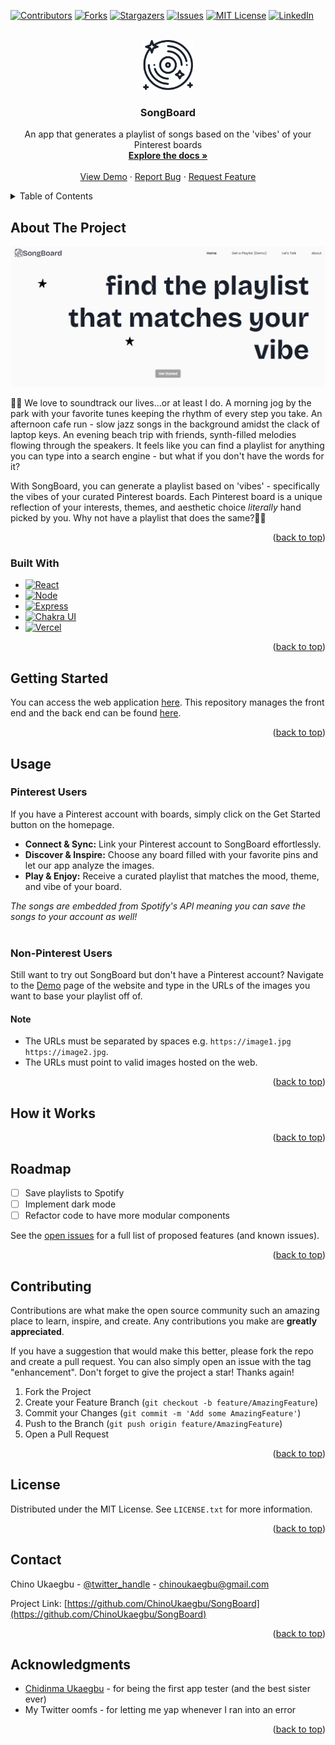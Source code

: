 <a id="readme-top"></a>


<!-- PROJECT SHIELDS -->
[![Contributors][contributors-shield]][contributors-url]
[![Forks][forks-shield]][forks-url]
[![Stargazers][stars-shield]][stars-url]
[![Issues][issues-shield]][issues-url]
[![MIT License][license-shield]][license-url]
[![LinkedIn][linkedin-shield]][linkedin-url]



<!-- PROJECT LOGO -->
<br />
<div align="center">
  <a href="https://github.com/ChinoUkaegbu/SongBoard">
    <img src="src/assets/logo-vinyl.svg" alt="Logo" width="80" height="80">
  </a>

<h3 align="center">SongBoard</h3>

  <p align="center">
    An app that generates a playlist of songs based on the 'vibes' of your Pinterest boards
    <br />
    <a href="https://github.com/ChinoUkaegbu/SongBoard"><strong>Explore the docs »</strong></a>
    <br />
    <br />
    <a href="https://songboard-front-end.vercel.app">View Demo</a>
    ·
    <a href="https://github.com/ChinoUkaegbu/SongBoard/issues/new?labels=bug&template=bug-report---.md">Report Bug</a>
    ·
    <a href="https://github.com/ChinoUkaegbu/SongBoard/issues/new?labels=enhancement&template=feature-request---.md">Request Feature</a>
  </p>
</div>



<!-- TABLE OF CONTENTS -->
<details>
  <summary>Table of Contents</summary>
  <ol>
    <li>
      <a href="#about-the-project">About The Project</a>
      <ul>
        <li><a href="#built-with">Built With</a></li>
      </ul>
    </li>
    <li><a href="#getting-started">Getting Started</a></li>
    <li><a href="#usage">Usage</a></li>
      <ul>
        <li><a href="#pinterest-users">Pinterest Users</a></li>
        <li><a href="#non-pinterest-users">Non-Pinterest Users</a></li>
      </ul>
    <li><a href="#how-it-works">How it Works</a></li>
    <li><a href="#roadmap">Roadmap</a></li>
    <li><a href="#contributing">Contributing</a></li>
    <li><a href="#license">License</a></li>
    <li><a href="#contact">Contact</a></li>
    <li><a href="#acknowledgments">Acknowledgments</a></li>
  </ol>
</details>



<!-- ABOUT THE PROJECT -->
## About The Project

[![SongBoard Screen Shot][product-screenshot]](https://songboard-front-end.vercel.app)

🎵✨ We love to soundtrack our lives...or at least I do. A morning jog by the park with your favorite tunes keeping the rhythm of every step you take. An afternoon cafe run - slow jazz songs in the background amidst the clack of laptop keys. An evening beach trip with friends, synth-filled melodies flowing through the speakers. It feels like you can find a playlist for anything you can type into a search engine - but what if you don't have the words for it?

With SongBoard, you can generate a playlist based on 'vibes' - specifically the vibes of your curated Pinterest boards. Each Pinterest board is a unique reflection of your interests, themes, and aesthetic choice _literally_ hand picked by you. Why not have a playlist that does the same?🎵✨ 

<p align="right">(<a href="#readme-top">back to top</a>)</p>



### Built With

* [![React][React.js]][React-url]
* [![Node][Node.js]][Node-url]
* [![Express][Express.js]][Express-url]
* [![Chakra UI][Chakra.com]][Chakra-url]
* [![Vercel][Vercel.com]][Vercel-url]


<p align="right">(<a href="#readme-top">back to top</a>)</p>


<!-- GETTING STARTED -->
## Getting Started

You can access the web application <a href="https://songboard-front-end.vercel.app/">here</a>. This repository manages the front end and the back end can be found <a href="https://github.com/ChinoUkaegbu/songboard-back-end">here</a>.

<p align="right">(<a href="#readme-top">back to top</a>)</p>

<!-- USAGE EXAMPLES -->
## Usage
### Pinterest Users
If you have a Pinterest account with boards, simply click on the Get Started button on the homepage. 
* **Connect & Sync:** Link your Pinterest account to SongBoard effortlessly.
* **Discover & Inspire:** Choose any board filled with your favorite pins and let our app analyze the images.
* **Play & Enjoy:** Receive a curated playlist that matches the mood, theme, and vibe of your board.
  
_The songs are embedded from Spotify's API meaning you can save the songs to your account as well!_  
<br />

### Non-Pinterest Users
Still want to try out SongBoard but don't have a Pinterest account? Navigate to the <a href="https://songboard-front-end.vercel.app/demo">Demo</a> page of the website and type in the URLs of the images you want to base your playlist off of.
#### Note
* The URLs must be separated by spaces e.g. `https://image1.jpg https://image2.jpg`.
* The URLs must point to valid images hosted on the web.


<p align="right">(<a href="#readme-top">back to top</a>)</p>

<!-- TECHNICAL-ISH EXPLANATION -->
## How it Works


<p align="right">(<a href="#readme-top">back to top</a>)</p>

<!-- ROADMAP -->
## Roadmap

- [ ] Save playlists to Spotify
- [ ] Implement dark mode
- [ ] Refactor code to have more modular components

See the [open issues](https://github.com/ChinoUkaegbu/SongBoard/issues) for a full list of proposed features (and known issues).

<p align="right">(<a href="#readme-top">back to top</a>)</p>



<!-- CONTRIBUTING -->
## Contributing

Contributions are what make the open source community such an amazing place to learn, inspire, and create. Any contributions you make are **greatly appreciated**.

If you have a suggestion that would make this better, please fork the repo and create a pull request. You can also simply open an issue with the tag "enhancement".
Don't forget to give the project a star! Thanks again!

1. Fork the Project
2. Create your Feature Branch (`git checkout -b feature/AmazingFeature`)
3. Commit your Changes (`git commit -m 'Add some AmazingFeature'`)
4. Push to the Branch (`git push origin feature/AmazingFeature`)
5. Open a Pull Request

<p align="right">(<a href="#readme-top">back to top</a>)</p>



<!-- LICENSE -->
## License

Distributed under the MIT License. See `LICENSE.txt` for more information.

<p align="right">(<a href="#readme-top">back to top</a>)</p>



<!-- CONTACT -->
## Contact

Chino Ukaegbu - [@twitter_handle](https://twitter.com/twitter_handle) - chinoukaegbu@gmail.com

Project Link: [https://github.com/ChinoUkaegbu/SongBoard](https://github.com/ChinoUkaegbu/SongBoard)

<p align="right">(<a href="#readme-top">back to top</a>)</p>



<!-- ACKNOWLEDGMENTS -->
## Acknowledgments

* [Chidinma Ukaegbu](https://www.behance.net/chidinma-designer) - for being the first app tester (and the best sister ever)
* My Twitter oomfs - for letting me yap whenever I ran into an error

<p align="right">(<a href="#readme-top">back to top</a>)</p>



<!-- MARKDOWN LINKS & IMAGES -->
<!-- https://www.markdownguide.org/basic-syntax/#reference-style-links -->
[contributors-shield]: https://img.shields.io/github/contributors/ChinoUkaegbu/SongBoard.svg?style=for-the-badge
[contributors-url]: https://github.com/ChinoUkaegbu/SongBoard/graphs/contributors
[forks-shield]: https://img.shields.io/github/forks/ChinoUkaegbu/SongBoard.svg?style=for-the-badge
[forks-url]: https://github.com/ChinoUkaegbu/SongBoard/network/members
[stars-shield]: https://img.shields.io/github/stars/ChinoUkaegbu/SongBoard.svg?style=for-the-badge
[stars-url]: https://github.com/ChinoUkaegbu/SongBoard/stargazers
[issues-shield]: https://img.shields.io/github/issues/ChinoUkaegbu/SongBoard.svg?style=for-the-badge
[issues-url]: https://github.com/ChinoUkaegbu/SongBoard/issues
[license-shield]: https://img.shields.io/github/license/ChinoUkaegbu/SongBoard.svg?style=for-the-badge
[license-url]: https://github.com/ChinoUkaegbu/SongBoard/blob/master/LICENSE.txt
[linkedin-shield]: https://img.shields.io/badge/-LinkedIn-black.svg?style=for-the-badge&logo=linkedin&colorB=555
[linkedin-url]: https://www.linkedin.com/in/chinonyerem-ukaegbu
[product-screenshot]: assets_readme/home_page_1.png
[React.js]: https://img.shields.io/badge/React-20232A?style=for-the-badge&logo=react&logoColor=61DAFB
[React-url]: https://reactjs.org/
[Node.js]: https://img.shields.io/badge/Node%20js-339933?style=for-the-badge&logo=nodedotjs&logoColor=white
[Node-url]: https://nodejs.org/en
[Express.js]: https://img.shields.io/badge/Express%20js-000000?style=for-the-badge&logo=express&logoColor=white
[Express-url]: https://expressjs.com/
[Chakra.com]: https://img.shields.io/badge/Chakra--UI-319795?style=for-the-badge&logo=chakra-ui&logoColor=white
[Chakra-url]: https://v2.chakra-ui.com/
[Vercel.com]: https://img.shields.io/badge/Vercel-000000?style=for-the-badge&logo=vercel&logoColor=white
[Vercel-url]: https://vercel.com/

